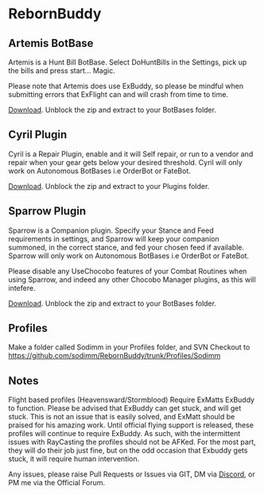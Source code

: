 # RebornBuddy

## Artemis BotBase

Artemis is a Hunt Bill BotBase. Select DoHuntBills in the Settings, pick up the bills and press start... Magic.

Please note that Artemis does use ExBuddy, so please be mindful when submitting errors that ExFlight can and will crash from time to time.

[Download](https://github.com/sodimm/RebornBuddy/blob/master/Downloads/Latest/Artemis/Artemis.zip?raw=true "Artemis"). Unblock the zip and extract to your BotBases folder.

## Cyril Plugin

Cyril is a Repair Plugin, enable and it will Self repair, or run to a vendor and repair when your gear gets below your desired threshold. Cyril will only work on Autonomous BotBases i.e OrderBot or FateBot.

[Download](https://github.com/sodimm/RebornBuddy/blob/master/Downloads/Latest/Cyril/Cyril.zip?raw=true "Cyril"). Unblock the zip and extract to your Plugins folder.

## Sparrow Plugin

Sparrow is a Companion plugin. Specify your Stance and Feed requirements in settings, and Sparrow will keep your companion summoned, in the correct stance, and fed your chosen feed if available. Sparrow will only work on Autonomous BotBases i.e OrderBot or FateBot.

Please disable any UseChocobo features of your Combat Routines when using Sparrow, and indeed any other Chocobo Manager plugins, as this  will intefere.

[Download](https://github.com/sodimm/RebornBuddy/blob/master/Downloads/Latest/Sparrow/Sparrow.zip?raw=true "Sparrow"). Unblock the zip and extract to your BotBases folder.

## Profiles

Make a folder called Sodimm in your Profiles folder, and SVN Checkout to
https://github.com/sodimm/RebornBuddy/trunk/Profiles/Sodimm

## Notes

Flight based profiles (Heavensward/Stormblood) Require ExMatts ExBuddy to function. Please be advised that ExBuddy can get stuck, and will get stuck. This is not an issue that is easily solved, and ExMatt should be praised for his amazing work. Until official flying support is released, these profiles will continue to require ExBuddy. As such, with the intermittent issues with RayCasting the profiles should not be AFKed. For the most part, they will do their job just fine, but on the odd occasion that Exbuddy gets stuck, it will require human intervention.

Any issues, please raise Pull Requests or Issues via GIT, DM via [Discord](https://discord.gg/zkNYzAs "Join Discord Server"), or PM me via the Official Forum.